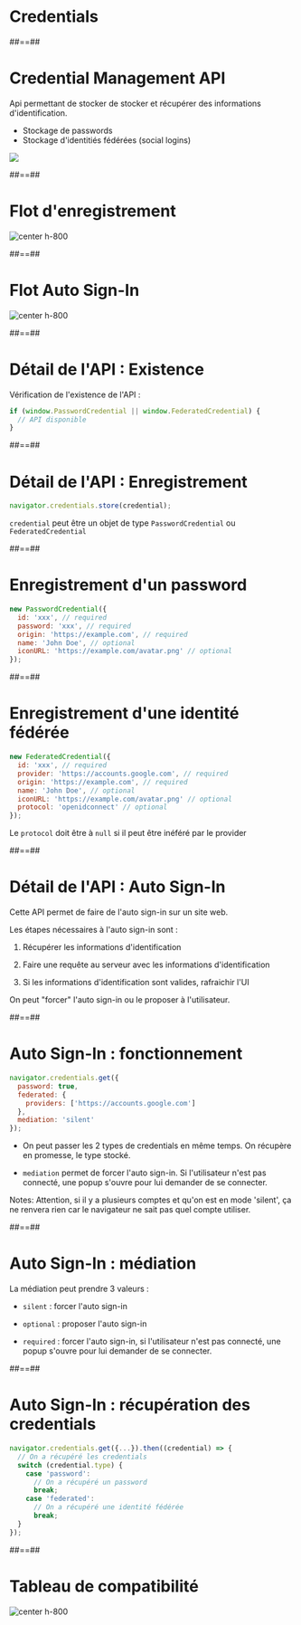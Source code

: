 <!-- .slide: class="transition" -->

# Credentials

##==##

# Credential Management API

Api permettant de stocker de stocker et récupérer des informations d'identification.

- Stockage de passwords
- Stockage d'identitiés fédérées (social logins)

![](./assets/images/credential-management.gif)

##==##

# Flot d'enregistrement

![center h-800](./assets/images/credential-managment-register.svg)

##==##

# Flot Auto Sign-In

![center h-800](./assets/images/credential-managment-auto-sign-in.svg)

##==##

# Détail de l'API : Existence

Vérification de l'existence de l'API :

```js
if (window.PasswordCredential || window.FederatedCredential) {
  // API disponible
}
```

##==##

# Détail de l'API : Enregistrement

```js
navigator.credentials.store(credential);
```

`credential` peut être un objet de type `PasswordCredential` ou `FederatedCredential`

##==##

# Enregistrement d'un password

```js
new PasswordCredential({
  id: 'xxx', // required
  password: 'xxx', // required
  origin: 'https://example.com', // required
  name: 'John Doe', // optional
  iconURL: 'https://example.com/avatar.png' // optional
});
```

##==##

# Enregistrement d'une identité fédérée

```js
new FederatedCredential({
  id: 'xxx', // required
  provider: 'https://accounts.google.com', // required
  origin: 'https://example.com', // required
  name: 'John Doe', // optional
  iconURL: 'https://example.com/avatar.png' // optional
  protocol: 'openidconnect' // optional
});
```

Le `protocol` doit être à `null` si il peut être inéféré par le provider

##==##

# Détail de l'API : Auto Sign-In

Cette API permet de faire de l'auto sign-in sur un site web.

Les étapes nécessaires à l'auto sign-in sont :

1. Récupérer les informations d'identification

2. Faire une requête au serveur avec les informations d'identification

3. Si les informations d'identification sont valides, rafraichir l'UI

On peut "forcer" l'auto sign-in ou le proposer à l'utilisateur.

##==##

# Auto Sign-In : fonctionnement

```js
navigator.credentials.get({
  password: true,
  federated: {
    providers: ['https://accounts.google.com']
  },
  mediation: 'silent'
});
```

- On peut passer les 2 types de credentials en même temps. On récupère en promesse, le type stocké.

- `mediation` permet de forcer l'auto sign-in. Si l'utilisateur n'est pas connecté, une popup s'ouvre pour lui demander de se connecter.

Notes:
Attention, si il y a plusieurs comptes et qu'on est en mode 'silent', ça ne renvera rien car le navigateur ne sait pas quel compte utiliser.

##==##

# Auto Sign-In : médiation

La médiation peut prendre 3 valeurs :

- `silent` : forcer l'auto sign-in

- `optional` : proposer l'auto sign-in

- `required` : forcer l'auto sign-in, si l'utilisateur n'est pas connecté, une popup s'ouvre pour lui demander de se connecter.

##==##

# Auto Sign-In : récupération des credentials

```js
navigator.credentials.get({...}).then((credential) => {
  // On a récupéré les credentials
  switch (credential.type) {
    case 'password':
      // On a récupéré un password
      break;
    case 'federated':
      // On a récupéré une identité fédérée
      break;
  }
});

```

##==##

# Tableau de compatibilité

![center h-800](./assets/images/caniuse_credential-managment.png)
